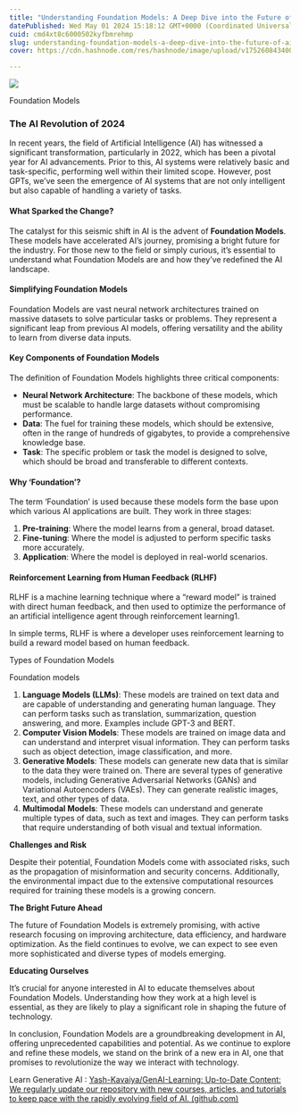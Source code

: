 ```yaml
---
title: "Understanding Foundation Models: A Deep Dive into the Future of AI"
datePublished: Wed May 01 2024 15:18:12 GMT+0000 (Coordinated Universal Time)
cuid: cmd4xt8c6000502kyfbmrehmp
slug: understanding-foundation-models-a-deep-dive-into-the-future-of-ai-4acf4f981ca9
cover: https://cdn.hashnode.com/res/hashnode/image/upload/v1752608434007/0a1ce922-1397-467b-8652-7cf5566009b1.png

---
```


![](https://cdn.hashnode.com/res/hashnode/image/upload/v1752608432219/dbd43bc0-6884-4a37-bcc2-0fefb6dde933.png)

Foundation Models

### **The AI Revolution of 2024**

In recent years, the field of Artificial Intelligence (AI) has witnessed a significant transformation, particularly in 2022, which has been a pivotal year for AI advancements. Prior to this, AI systems were relatively basic and task-specific, performing well within their limited scope. However, post GPTs, we’ve seen the emergence of AI systems that are not only intelligent but also capable of handling a variety of tasks.

#### **What Sparked the Change?**

The catalyst for this seismic shift in AI is the advent of **Foundation Models**. These models have accelerated AI’s journey, promising a bright future for the industry. For those new to the field or simply curious, it’s essential to understand what Foundation Models are and how they’ve redefined the AI landscape.

#### **Simplifying Foundation Models**

Foundation Models are vast neural network architectures trained on massive datasets to solve particular tasks or problems. They represent a significant leap from previous AI models, offering versatility and the ability to learn from diverse data inputs.

#### **Key Components of Foundation Models**

The definition of Foundation Models highlights three critical components:

*   **Neural Network Architecture**: The backbone of these models, which must be scalable to handle large datasets without compromising performance.
*   **Data**: The fuel for training these models, which should be extensive, often in the range of hundreds of gigabytes, to provide a comprehensive knowledge base.
*   **Task**: The specific problem or task the model is designed to solve, which should be broad and transferable to different contexts.

#### **Why ‘Foundation’?**

The term ‘Foundation’ is used because these models form the base upon which various AI applications are built. They work in three stages:

1.  **Pre-training**: Where the model learns from a general, broad dataset.
2.  **Fine-tuning**: Where the model is adjusted to perform specific tasks more accurately.
3.  **Application**: Where the model is deployed in real-world scenarios.

#### Reinforcement Learning from Human Feedback (RLHF)

RLHF is a machine learning technique where a “reward model” is trained with direct human feedback, and then used to optimize the performance of an artificial intelligence agent through reinforcement learning1.

In simple terms, RLHF is where a developer uses reinforcement learning to build a reward model based on human feedback.

Types of Foundation Models

Foundation models

1.  **Language Models (LLMs)**: These models are trained on text data and are capable of understanding and generating human language. They can perform tasks such as translation, summarization, question answering, and more. Examples include GPT-3 and BERT.
2.  **Computer Vision Models**: These models are trained on image data and can understand and interpret visual information. They can perform tasks such as object detection, image classification, and more.
3.  **Generative Models**: These models can generate new data that is similar to the data they were trained on. There are several types of generative models, including Generative Adversarial Networks (GANs) and Variational Autoencoders (VAEs). They can generate realistic images, text, and other types of data.
4.  **Multimodal Models**: These models can understand and generate multiple types of data, such as text and images. They can perform tasks that require understanding of both visual and textual information.

**Challenges and Risk**

Despite their potential, Foundation Models come with associated risks, such as the propagation of misinformation and security concerns. Additionally, the environmental impact due to the extensive computational resources required for training these models is a growing concern.

**The Bright Future Ahead**

The future of Foundation Models is extremely promising, with active research focusing on improving architecture, data efficiency, and hardware optimization. As the field continues to evolve, we can expect to see even more sophisticated and diverse types of models emerging.

**Educating Ourselves**

It’s crucial for anyone interested in AI to educate themselves about Foundation Models. Understanding how they work at a high level is essential, as they are likely to play a significant role in shaping the future of technology.

In conclusion, Foundation Models are a groundbreaking development in AI, offering unprecedented capabilities and potential. As we continue to explore and refine these models, we stand on the brink of a new era in AI, one that promises to revolutionize the way we interact with technology.

Learn Generative AI : [Yash-Kavaiya/GenAI-Learning: Up-to-Date Content: We regularly update our repository with new courses, articles, and tutorials to keep pace with the rapidly evolving field of AI. (github.com)](https://github.com/Yash-Kavaiya/GenAI-Learning)